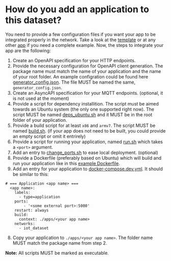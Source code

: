 How do you add an application to this dataset?
===

You need to provide a few configuration files if you want your app to be integrated properly in the network. Take a look at the [template](./apps/app_template)
or at any other [app](./apps) if you need a complete example. Now, the steps to integrate your app are the following: 

1. Create an OpenAPI specification for your HTTP endpoints. 
2. Provide the necessary configuration for OpenAPI client generation. The package name must match the name of your application and the name of your root folder. An example configration could be found here [generator_config.json](./apps/app_template/generator_config.json). The file MUST be named the same, `generator_config.json`.
3. Create an AsyncAPI specification for your MQTT endpoints. (optional, it is not used at the moment)
4. Provide a script for dependency installition. The script must be aimed towards an Ubuntu system (the only one supported right now). The script
MUST be named [deps_ubuntu.sh](./apps/app_template/deps_ubuntu.sh) and it MUST be in the root folder of your application.
4. Provide a build script for at least `x86` and `armv7`. The script MUST be named [build.sh](apps/app_template/build.sh). (if your app does not need to be built, you could provide an empty script or omit it entrirely)
5. Provide a script for running your application, named [run.sh](./apps/app_template/run.sh) which takes a `<port>` argument.
6. Add an entry to [change_ports.sh](./hub/change_ports.sh) to ease local deployment. (optional)
7. Provide a Dockerfile (preferably based on Ubuntu) which will build and run your application like in this [example Dockerfile](./apps/app_template/Dockerfile).
8. Add an entry for your application to [docker-compose.dev.yml](./docker-compose.dev.yml). It should be similar to this:
```
# === Application <app name> ===
  <app name>:
    labels:
      - type=application
    ports:
        - '<some external port>:5000'
    restart: always
    build:
      context: ./apps/<your app name>
    networks:
      - iot_dataset
```
8. Copy your application to `./apps/<your app name>`. The folder name MUST match the package name from step 2.

**Note:** All scripts MUST be marked as executable.
